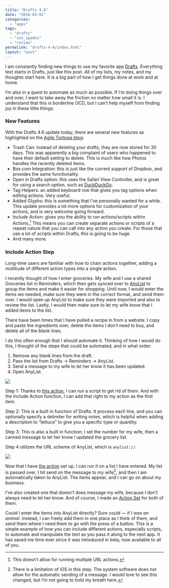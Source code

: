```yaml
---
title: "Drafts 4.6"
date: "2016-03-02"
categories: 
  - "apps"
tags: 
  - "drafts"
  - "ios_ipados"
  - "review"
permalink: "drafts-4-6/index.html"
layout: "post"
---
```


I am constantly finding new things to use my favorite app [Drafts](https://geo.itunes.apple.com/us/app/drafts-4-quickly-capture-notes/id905337691?mt=8&uo=4&at=1001l4VZ&ct=nahumck_me). Everything text starts in Drafts, just like this post. All of my lists, my notes, and my thoughts start here. It is a big part of how I get things done at work and at home.

I’m also in a quest to automate as much as possible. If I’m doing things over and over, I want to take away the friction no matter how small it is. I understand that this is borderline OCD, but I can’t help myself from finding joy in these little things.

### **New Features**

With the Drafts 4.6 update today, there are several new features as highlighted on the [Agile Tortoise blog](http://agiletortoise.com/blog/2016/03/02/drafts-46/):

- Trash Can: instead of deleting your drafts, they are now stored for 30 days. This was apparently a big complaint of users who happened to have their default setting to delete. This is much like how Photos handles the recently deleted items.
- Box.com Integration: this is just like the current support of Dropbox, and provides the same functionality.
- Open in Drafts option: this uses the Safari View Controller, and is great for using a search option, such as [DuckDuckGo](http://drafts4-actions.agiletortoise.com/a/16l).
- Tag Helpers: an added keyboard row that gives you tag options when editing actions. Very useful.
- Added Glyphs: this is something that I’ve personally wanted for a while. This update provides a lot more options for customization of your actions, and is very welcome going forward.
- Include Action: gives you the ability to run actions/scripts within Actions.[^1] This means you can create separate actions or scripts of a repeat nature that you can call into any action you create. For those that use a lot of scripts within Drafts, this is going to be huge.
- And many more.

### **Include Action Step**

Long-time users are familiar with how to chain actions together, adding a multitude of different action types into a single action.

I recently thought of how I enter groceries. My wife and I use a shared Groceries list in Reminders, which then gets synced over to [AnyList](https://geo.itunes.apple.com/us/app/anylist-grocery-shopping-list/id522167641?mt=8&uo=4&at=1001l4VZ&ct=nahumck_me) to group the items and make it easier for shopping. Until now, I would enter the items we needed, make sure they were in the correct format, and send them over. I would open up AnyList to make sure they were imported and also to review the list. Lastly, I would then make sure to let my wife know that I added items to the list.

There have been times that I have pulled a recipe in from a website. I copy and paste the ingredients over, delete the items I don’t need to buy, and delete all of the blank lines.

I do this often enough that I should automate it. Thinking of how I would do this, I thought of the steps that could be automated, and in what order:

1. Remove any blank lines from the draft.
2. Pass the list from Drafts → Reminders → AnyList.
3. Send a message to my wife to let her know it has been updated.
4. Open AnyList.

![](/images/Grocery-Action-Steps.jpeg)

Step 1: Thanks to [this action](http://drafts4-actions.agiletortoise.com/a/1ar), I can run a script to get rid of them. And with the Include Action function, I can add that right to my action as the first item.

Step 2: This is a built in function of Drafts. It process each line, and you can optionally specify a delimiter for writing notes, which is helpful when adding a description to “lettuce” to give you a specific type or quantity.

Step 3: This is also a built in function; I set the number for my wife, then a canned message to let her know I updated the grocery list.

Step 4 utilizes the URL scheme of AnyList, which is `anylist://`.

![](/images/Grocery-Action.gif)

Now that I have [the action](https://drafts4-actions.agiletortoise.com/a/1iJ) set up, I can run it on a list I have entered. My list is passed over, I hit send on the message to my wife[^2], and then I am automatically taken to AnyList. The items appear, and I can go on about my business.

I’ve also created one that doesn’t does message my wife, because I don’t always need to let her know. And of course, I made an [Action Set](https://www.nahumck.me/using-action-sets-drafts/) for both of them.

Could I enter the items into AnyList directly? Sure could — if _I was an animal_. Instead, I can freely add them in one place as I think of them, and send them where I need them to go with the press of a button. This is a simple example of how you can include different actions, especially scripts, to automate and manipulate the text as you pass it along to the next app. It has saved me time ever since it was introduced in beta, now available to all of you.

[^1]: This doesn’t allow for running multiple URL actions.

[^2]: There is a limitation of iOS in this step. The system software does not allow for the automatic sending of a message. I would love to see this changed, but I’m not going to hold my breath here.
